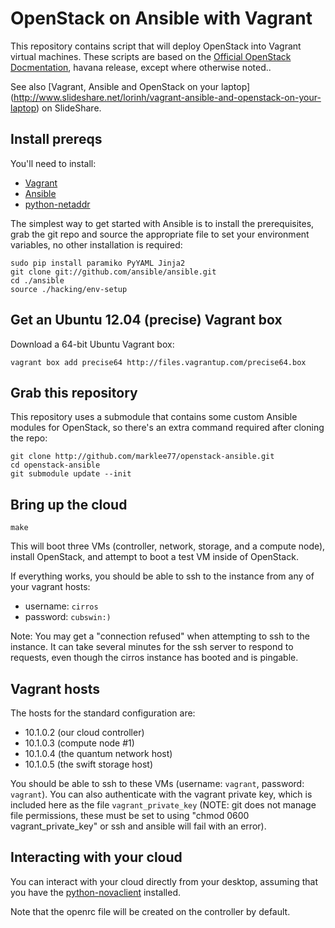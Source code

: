 # OpenStack on Ansible with Vagrant

This repository contains script that will deploy OpenStack into Vagrant virtual
machines. These scripts are based on the [Official OpenStack
Docmentation](http://docs.openstack.org/), havana release, except where
otherwise noted..

See also [Vagrant, Ansible and OpenStack on your laptop]
(http://www.slideshare.net/lorinh/vagrant-ansible-and-openstack-on-your-laptop)
on SlideShare.

## Install prereqs

You'll need to install:

* [Vagrant](http://vagrantup.com)
* [Ansible](http://ansible.github.com)
* [python-netaddr](https://pypi.python.org/pypi/netaddr/)

The simplest way to get started with Ansible is to install the prerequisites,
grab the git repo and source the appropriate file to set your environment
variables, no other installation is required:

	sudo pip install paramiko PyYAML Jinja2
	git clone git://github.com/ansible/ansible.git
	cd ./ansible
	source ./hacking/env-setup

## Get an Ubuntu 12.04 (precise) Vagrant box

Download a 64-bit Ubuntu Vagrant box:

	vagrant box add precise64 http://files.vagrantup.com/precise64.box

## Grab this repository

This repository uses a submodule that contains some custom Ansible modules for
OpenStack, so there's an extra command required after cloning the repo:

    git clone http://github.com/marklee77/openstack-ansible.git
    cd openstack-ansible
    git submodule update --init

## Bring up the cloud

    make

This will boot three VMs (controller, network, storage, and a compute node),
install OpenStack, and attempt to boot a test VM inside of OpenStack.

If everything works, you should be able to ssh to the instance from any
of your vagrant hosts:

 * username: `cirros`
 * password: `cubswin:)`

Note: You may get a "connection refused" when attempting to ssh to the instance.
It can take several minutes for the ssh server to respond to requests, even
though the cirros instance has booted and is pingable.

## Vagrant hosts

The hosts for the standard configuration are:

 * 10.1.0.2 (our cloud controller)
 * 10.1.0.3 (compute node #1)
 * 10.1.0.4 (the quantum network host)
 * 10.1.0.5 (the swift storage host)

You should be able to ssh to these VMs (username: `vagrant`, password:
`vagrant`). You can also authenticate  with the vagrant private key, which is
included here as the file `vagrant_private_key` (NOTE: git does not manage file
permissions, these must be set to using "chmod 0600 vagrant_private_key" or ssh
and ansible will fail with an error).

## Interacting with your cloud

You can interact with your cloud directly from your desktop, assuming that you
have the [python-novaclient](http://pypi.python.org/pypi/python-novaclient/)
installed.

Note that the openrc file will be created on the controller by default.
